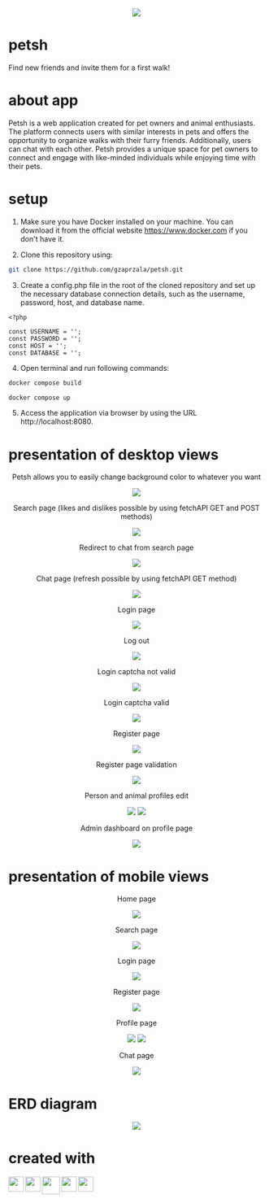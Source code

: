 <div align="center">
  <img src="https://github.com/gzaprzala/petsh/blob/main/public/img/logo.png" />
</div>

# petsh

Find new friends and invite them for a first walk!

# about app

Petsh is a web application created for pet owners and animal enthusiasts. The platform connects users with similar interests in pets and offers the opportunity to organize walks with their furry friends. Additionally, users can chat with each other. Petsh provides a unique space for pet owners to connect and engage with like-minded individuals while enjoying time with their pets.

# setup

1. Make sure you have Docker installed on your machine. You can download it from the official website https://www.docker.com if you don't have it.

2. Clone this repository using:

```bash
git clone https://github.com/gzaprzala/petsh.git
```

3. Create a config.php file in the root of the cloned repository and set up the necessary database connection details, such as the username, password, host, and database name.

```code
<?php

const USERNAME = '';
const PASSWORD = '';
const HOST = '';
const DATABASE = '';
```

4. Open terminal and run following commands:

```bash
docker compose build
```

```bash
docker compose up
```

5. Access the application via browser by using the URL http://localhost:8080.

# presentation of desktop views

<div align="center">
  <p>Petsh allows you to easily change background color to whatever you want</p>
  <img src="https://github.com/gzaprzala/petsh/blob/main/public/img/HomeColor.gif" />
</div>

<div align="center">
  <p>Search page (likes and dislikes possible by using fetchAPI GET and POST methods)</p>
  <img src="https://github.com/gzaprzala/petsh/blob/main/public/img/SearchPage.png" />
</div>

<div align="center">
  <p>Redirect to chat from search page</p>
  <img src="https://github.com/gzaprzala/petsh/blob/main/public/img/RedirectToChat.gif" />
</div>

<div align="center">
  <p>Chat page (refresh possible by using fetchAPI GET method)</p>
  <img src="https://github.com/gzaprzala/petsh/blob/main/public/img/ChatExample.gif" />
</div>

<div align="center">
  <p>Login page</p>
  <img src="https://github.com/gzaprzala/petsh/blob/main/public/img/LogIn.gif" />
</div>

<div align="center">
  <p>Log out</p>
  <img src="https://github.com/gzaprzala/petsh/blob/main/public/img/LogOut.gif" />
</div>

<div align="center">
  <p>Login captcha not valid</p>
  <img src="https://github.com/gzaprzala/petsh/blob/main/public/img/CaptchaBefore.png" />
</div>

<div align="center">
  <p>Login captcha valid</p>
  <img src="https://github.com/gzaprzala/petsh/blob/main/public/img/CaptchaAfter.png" />
</div>

<div align="center">
  <p>Register page</p>
  <img src="https://github.com/gzaprzala/petsh/blob/main/public/img/RegisterGif.gif" />
</div>

<div align="center">
  <p>Register page validation</p>
  <img src="https://github.com/gzaprzala/petsh/blob/main/public/img/RegisterValidation.png" />
</div>

<div align="center">
  <p>Person and animal profiles edit</p>
  <img src="https://github.com/gzaprzala/petsh/blob/main/public/img/PhotoUpload.gif" />
  <img src="https://github.com/gzaprzala/petsh/blob/main/public/img/ProfileAnimalPage.png" />
</div>

<div align="center">
  <p>Admin dashboard on profile page</p>
  <img src="https://github.com/gzaprzala/petsh/blob/main/public/img/AdminDashboard.gif" />
</div>

# presentation of mobile views

<div align="center">
  <p>Home page</p>
  <img src="https://github.com/gzaprzala/petsh/blob/main/public/img/HomeMobile.png" />
</div>

<div align="center">
  <p>Search page</p>
  <img src="https://github.com/gzaprzala/petsh/blob/main/public/img/SearchMobile.png" />
</div>

<div align="center">
  <p>Login page</p>
  <img src="https://github.com/gzaprzala/petsh/blob/main/public/img/LoginMobile.png" />
</div>

<div align="center">
  <p>Register page</p>
  <img src="https://github.com/gzaprzala/petsh/blob/main/public/img/RegisterMobile.png" />
</div>

<div align="center">
  <p>Profile page</p>
  <img src="https://github.com/gzaprzala/petsh/blob/main/public/img/ProfileMobile.png" />
  <img src="https://github.com/gzaprzala/petsh/blob/main/public/img/ProfileAnimalMobile.png" />
</div>

<div align="center">
  <p>Chat page</p>
  <img src="https://github.com/gzaprzala/petsh/blob/main/public/img/ChatMobile.png" />
</div>

# ERD diagram

<div align="center">
  <img src="https://github.com/gzaprzala/petsh/blob/main/public/img/PetshERD.png" />
</div>

# created with

<img align="left" width="30px" padding-right="5px" src="https://pics.freeicons.io/uploads/icons/png/8804286661557996995-512.png" />
<img align="left" width="30px" padding-right="5px" src="https://pics.freeicons.io/uploads/icons/png/632690741557997006-512.png" />
<img align="left" width="35px" padding-right="5px" src="https://pics.freeicons.io/uploads/icons/png/2765419221551942634-512.png" />
<img align="left" width="30px" padding-right="5px" src="https://pics.freeicons.io/uploads/icons/png/21088442871540553614-512.png" />
<img align="left" width="30px" padding-right="5px" src="https://cdn-icons-png.flaticon.com/512/5969/5969059.png" />
